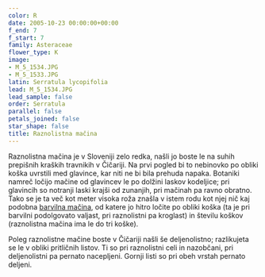 ```yaml
---
color: R
date: 2005-10-23 00:00:00+00:00
f_end: 7
f_start: 7
family: Asteraceae
flower_type: K
image:
- M_5_1534.JPG
- M_5_1533.JPG
latin: Serratula lycopifolia
lead: M_5_1534.JPG
lead_sample: false
order: Serratula
parallel: false
petals_joined: false
star_shape: false
title: Raznolistna mačina
---
```

Raznolistna mačina je v Sloveniji zelo redka, našli jo boste le na suhih prepišnih kraških travnikih v Čičariji. Na prvi pogled bi to nebinovko po obliki koška uvrstili med glavince, kar niti ne bi bila prehuda napaka. Botaniki namreč ločijo mačine od glavincev le po dolžini laskov kodeljice; pri glavincih so notranji laski krajši od zunanjih, pri mačinah pa ravno obratno. Tako se je ta več kot meter visoka roža znašla v istem rodu kot njej nič kaj podobna [barvilna mačina](../serratulatinctoria/), od katere jo hitro ločite po obliki koška (ta je pri barvilni podolgovato valjast, pri raznolistni pa kroglast) in številu koškov (raznolistna mačina ima le do tri koške).

Poleg raznolistne mačine boste v Čičariji našli še deljenolistno; razlikujeta se le v obliki pritličnih listov. Ti so pri raznolistni celi in nazobčani, pri deljenolistni pa pernato nacepljeni. Gornji listi so pri obeh vrstah pernato deljeni.
